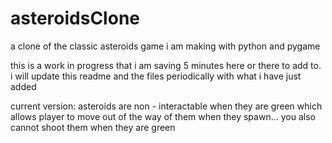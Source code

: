 # asteroidsClone
a clone of the classic asteroids game i am making with python and pygame

this is a work in progress that i am saving 5 minutes here or there to add to. 
i will update this readme and the files periodically with what i have just added

current version: asteroids are non - interactable when they are green which allows player to move out of the way of them 
when they spawn... you also cannot shoot them when they are green
